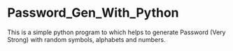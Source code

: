 # Password_Gen_With_Python
This is a simple python program to which helps to generate Password (Very Strong) with random symbols, alphabets and numbers.
